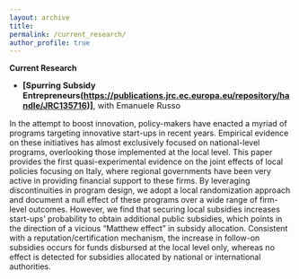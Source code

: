 ```yaml
---
layout: archive
title: 
permalink: /current_research/
author_profile: true
---
```

**Current Research**

* <span style="font-size:11pt;">**[Spurring Subsidy Entrepreneurs(https://publications.jrc.ec.europa.eu/repository/handle/JRC135716)]**, with Emanuele Russo</span>

In the attempt to boost innovation, policy-makers have enacted a myriad of programs targeting innovative start-ups in recent years. Empirical evidence on these initiatives has almost exclusively focused on national-level programs, overlooking those implemented at the local level. This paper provides the first quasi-experimental evidence on the joint effects of local policies focusing on Italy, where regional governments have been very active in providing financial support to these firms. By leveraging discontinuities in program design, we adopt a local randomization approach and document a null effect of these programs over a wide range of firm-level outcomes. However, we find that securing local subsidies increases start-ups’ probability to obtain additional public subsidies, which points in the direction of a vicious “Matthew effect” in subsidy allocation. Consistent with a reputation/certification mechanism, the increase in follow-on subsidies occurs for funds disbursed at the local level only, whereas no effect is detected for subsidies allocated by national or international authorities.
